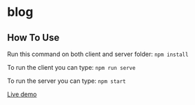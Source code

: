 # blog

## How To Use

Run this command on both client and server folder:
`npm install`

To run the client you can type:
`npm run serve`

To run the server you can type:
`npm start`

[Live demo](http://blog.skinborderevent.ml) 